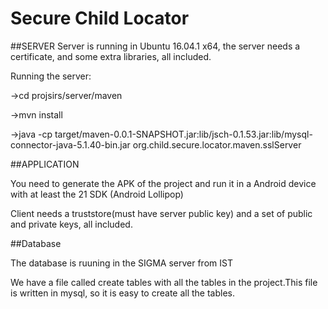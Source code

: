 # Secure Child Locator 

##SERVER
Server is running in Ubuntu 16.04.1 x64, the server needs a certificate, and some extra libraries, all included.

Running the server:

->cd projsirs/server/maven

->mvn install

->java -cp target/maven-0.0.1-SNAPSHOT.jar:lib/jsch-0.1.53.jar:lib/mysql-connector-java-5.1.40-bin.jar org.child.secure.locator.maven.sslServer

##APPLICATION

You need to generate the APK of the project and run it in a Android device with at least the 21 SDK (Android Lollipop)

Client needs a truststore(must have server public key) and a set of public and private keys, all included.

##Database

The database is ruuning in the SIGMA server from IST

We have a file called create tables with all the tables in the project.This file is written in mysql, so it is easy to create all the tables.
